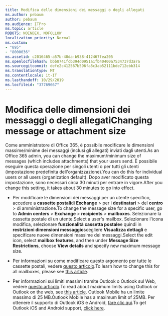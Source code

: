 ```yaml
---
title: Modifica delle dimensioni dei messaggi o degli allegati
ms.author: pebaum
author: pebaum
ms.audience: ITPro
ms.topic: article
ROBOTS: NOINDEX, NOFOLLOW
localization_priority: Normal
ms.custom:
- "895"
- "8000036"
ms.assetid: c2016465-a57b-40da-b938-412467fea205
ms.openlocfilehash: bbb8741fcb394d0951a1fb40400a7534737d3a7a
ms.sourcegitcommit: defe2c412567b596fa8c3ab52111bde712ebb314
ms.translationtype: MT
ms.contentlocale: it-IT
ms.lasthandoff: 10/29/2019
ms.locfileid: "37769667"
---
```

# <a name="changing-message-or-attachment-size"></a><span data-ttu-id="d3c94-102">Modifica delle dimensioni dei messaggi o degli allegati</span><span class="sxs-lookup"><span data-stu-id="d3c94-102">Changing message or attachment size</span></span>

<span data-ttu-id="d3c94-103">Come amministratore di Office 365, è possibile modificare le dimensioni massime/minime dei messaggi (inclusi gli allegati) inviati dagli utenti.</span><span class="sxs-lookup"><span data-stu-id="d3c94-103">As an Office 365 admin, you can change the maximum/minimum size of messages (which includes attachments) that your users send.</span></span> <span data-ttu-id="d3c94-104">È possibile eseguire questa operazione per singoli utenti o per tutti gli utenti (impostazione predefinita dell'organizzazione).</span><span class="sxs-lookup"><span data-stu-id="d3c94-104">You can do this for individual users or all users (organization default).</span></span> <span data-ttu-id="d3c94-105">Dopo aver modificato questa impostazione, sono necessari circa 30 minuti per entrare in vigore.</span><span class="sxs-lookup"><span data-stu-id="d3c94-105">After you change this setting, it takes about 30 minutes to go into effect.</span></span>
  
- <span data-ttu-id="d3c94-106">Per modificare le dimensioni dei messaggi per un utente specifico, accedere a **cassette postali**di **Exchange** \> per i **destinatari** \> del **centro** \> di amministrazione.</span><span class="sxs-lookup"><span data-stu-id="d3c94-106">To change the message size for a specific user, go to **Admin centers** \> **Exchange** \> **recipients** \> **mailboxes**.</span></span> <span data-ttu-id="d3c94-107">Selezionare la cassetta postale di un utente.</span><span class="sxs-lookup"><span data-stu-id="d3c94-107">Select a user's mailbox.</span></span> <span data-ttu-id="d3c94-108">Selezionare l'icona modifica, selezionare **funzionalità cassetta postale**e quindi in **restrizioni dimensioni messaggio**scegliere **Visualizza dettagli** e specificare nuove dimensioni massime dei messaggi.</span><span class="sxs-lookup"><span data-stu-id="d3c94-108">Select the edit icon, select **mailbox features**, and then under **Message Size Restrictions**, choose **View details** and specify new maximum message size.</span></span>

- <span data-ttu-id="d3c94-109">Per informazioni su come modificare questo argomento per tutte le cassette postali, vedere [questo articolo](https://www.microsoft.com/microsoft-365/blog/2015/04/15/office-365-now-supports-larger-email-messages-up-to-150-mb/).</span><span class="sxs-lookup"><span data-stu-id="d3c94-109">To learn how to change this for all mailboxes, please see [this article](https://www.microsoft.com/microsoft-365/blog/2015/04/15/office-365-now-supports-larger-email-messages-up-to-150-mb/).</span></span>

- <span data-ttu-id="d3c94-110">Per informazioni sui limiti massimi tramite Outlook o Outlook sul Web, vedere [questo articolo](https://technet.microsoft.com/library/exchange-online-limits.aspx#MessageLimits).</span><span class="sxs-lookup"><span data-stu-id="d3c94-110">To read about maximum limits using Outlook or Outlook on the web, see [this article](https://technet.microsoft.com/library/exchange-online-limits.aspx#MessageLimits).</span></span> <span data-ttu-id="d3c94-111">Outlook Mobile ha un limite massimo di 25 MB.</span><span class="sxs-lookup"><span data-stu-id="d3c94-111">Outlook Mobile has a maximum limit of 25MB.</span></span> <span data-ttu-id="d3c94-112">Per ottenere il supporto di Outlook iOS e Android, [fare clic qui](https://support.office.com/article/Get-in-app-help-for-Outlook-for-iOS-and-Android-218a22d1-9fa5-4889-b689-de1c63493243).</span><span class="sxs-lookup"><span data-stu-id="d3c94-112">To get Outlook iOS and Android support, [click here](https://support.office.com/article/Get-in-app-help-for-Outlook-for-iOS-and-Android-218a22d1-9fa5-4889-b689-de1c63493243).</span></span>
